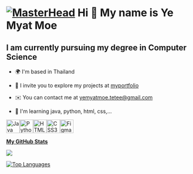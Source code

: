 [![MasterHead](https://user-images.githubusercontent.com/22107794/139580686-887df369-edb8-4bc8-b607-4fbf6d7e4866.gif)](https://YeMyat144.io)
Hi 👋 My name is Ye Myat Moe
============================

I am currently pursuing my degree in Computer Science
-----------------------------------------------------

* 🌍  I'm based in Thailand
  
* 📄  I invite you to explore my projects at [myportfolio](mailto:yemyat144.github.io/portfolio/me.html)
  
* ✉️  You can contact me at [yemyatmoe.tetee@gmail.com](mailto:yemyatmoe.tetee@gmail.com)
  
* 🧠  I'm learning java, python, html, css,...


<p align="left">
<a href="https://www.oracle.com/java/" target="_blank" rel="noreferrer"><img src="https://raw.githubusercontent.com/danielcranney/readme-generator/main/public/icons/skills/java-colored.svg" width="36" height="36" alt="Java" /></a><a href="https://www.python.org/" target="_blank" rel="noreferrer"><img src="https://raw.githubusercontent.com/danielcranney/readme-generator/main/public/icons/skills/python-colored.svg" width="36" height="36" alt="Python" /></a><a href="https://developer.mozilla.org/en-US/docs/Glossary/HTML5" target="_blank" rel="noreferrer"><img src="https://raw.githubusercontent.com/danielcranney/readme-generator/main/public/icons/skills/html5-colored.svg" width="36" height="36" alt="HTML5" /></a><a href="https://www.w3.org/TR/CSS/#css" target="_blank" rel="noreferrer"><img src="https://raw.githubusercontent.com/danielcranney/readme-generator/main/public/icons/skills/css3-colored.svg" width="36" height="36" alt="CSS3" /></a><a href="https://www.figma.com/" target="_blank" rel="noreferrer"><img src="https://raw.githubusercontent.com/danielcranney/readme-generator/main/public/icons/skills/figma-colored.svg" width="36" height="36" alt="Figma" /></a>
</p>

<p align="left"> <a href="https://www.github.com/YeMyat144" target="_blank" rel="noreferrer"> <picture> <source media="(prefers-color-scheme: dark)" srcset="https://raw.githubusercontent.com/danielcranney/readme-generator/main/public/icons/socials/github-dark.svg" /> <source media="(prefers-color-scheme: light)" srcset="https://raw.githubusercontent.com/danielcranney/readme-generator/main/public/icons/socials/github.svg" /> 

<b>My GitHub Stats</b>

<a href="http://www.github.com/YeMyat144"><img src="https://github-readme-streak-stats.herokuapp.com/?user=YeMyat144&stroke=0891b2&background=1c1917&ring=0891b2&fire=0891b2&currStreakNum=0891b2&currStreakLabel=0891b2&sideNums=0891b2&sideLabels=0891b2&dates=0891b2&hide_border=true" /></a>

<a href="https://github.com/YeMyat144" align="left"><img src="https://github-readme-stats.vercel.app/api/top-langs/?username=YeMyat144&langs_count=10&title_color=0891b2&text_color=0891b2&icon_color=ef4444&bg_color=1c1917&hide_border=true&locale=en&custom_title=Top%20%Languages" alt="Top Languages" /></a>
